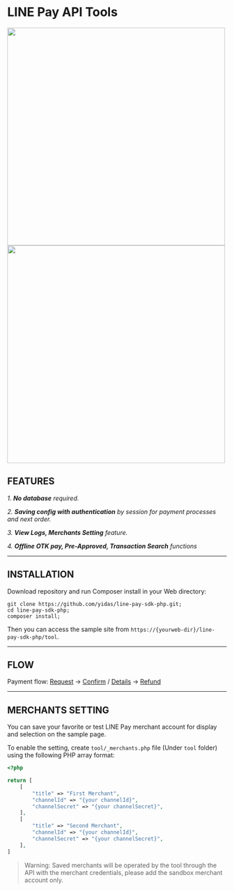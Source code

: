 LINE Pay API Tools
==================

<img src="https://raw.githubusercontent.com/yidas/line-pay-sdk-php/master/img/sample-index-desktop.png" height="500" /><img src="https://raw.githubusercontent.com/yidas/line-pay-sdk-php/master/img/sample-index-mobile.png" height="500" />

FEATURES
--------

*1. **No database** required.*

*2. **Saving config with authentication** by session for payment processes and next order.*

*3. **View Logs, Merchants Setting** feature.*

*4. **Offline OTK pay, Pre-Approved, Transaction Search** functions*

---

INSTALLATION
------------

Download repository and run Composer install in your Web directory: 

```
git clone https://github.com/yidas/line-pay-sdk-php.git;
cd line-pay-sdk-php;
composer install;
```

Then you can access the sample site from `https://{yourweb-dir}/line-pay-sdk-php/tool`.


---

FLOW
----

Payment flow: [Request](https://github.com/yidas/line-pay-sdk-php/tree/v3#request-api) -> [Confirm](https://github.com/yidas/line-pay-sdk-php/tree/v3#confirm-api) / [Details](https://github.com/yidas/line-pay-sdk-php/tree/v3#payment-details-api) -> [Refund](https://github.com/yidas/line-pay-sdk-php/tree/v3#refund-api)

---

MERCHANTS SETTING
-----------------

You can save your favorite or test LINE Pay merchant account for display and selection on the sample page.

To enable the setting, create `tool/_merchants.php` file (Under `tool` folder) using the following PHP array format:

```php
<?php

return [
    [
        "title" => "First Merchant",
        "channelId" => "{your channelId}",
        "channelSecret" => "{your channelSecret}",
    ],
    [
        "title" => "Second Merchant",
        "channelId" => "{your channelId}",
        "channelSecret" => "{your channelSecret}",
    ],
]
```

> Warning: Saved merchants will be operated by the tool through the API with the merchant credentials, please add the sandbox merchant account only.




